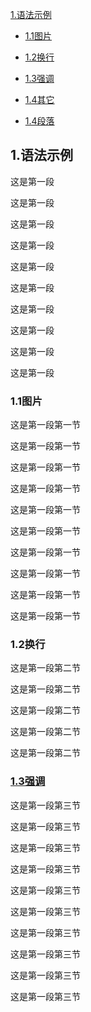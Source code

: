 <a id="目录">[1.语法示例](#1)</a>

* [1.1图片](#1.1)

* [1.2换行](#1.2)

* [1.3强调](#1.3)

* [1.4其它](file:////Users/mac/AndroidStudioProjects/DevLib/app/src/main/java/com/yxd/devlib/知识库/面试题/Java基础相关.md)

* [1.4段落](#1.5)

<h2 id="1">1.语法示例</h2>

这是第一段

这是第一段

这是第一段

这是第一段

这是第一段

这是第一段

这是第一段

这是第一段

这是第一段

这是第一段

<h3 id="1.1">1.1图片</h3>

这是第一段第一节

这是第一段第一节

这是第一段第一节

这是第一段第一节

这是第一段第一节

这是第一段第一节

这是第一段第一节

这是第一段第一节

这是第一段第一节

这是第一段第一节

<h3 id="1.2">1.2换行</h3>

这是第一段第二节

这是第一段第二节

这是第一段第二节

这是第一段第二节

这是第一段第二节

<a href="#目录"><h3 id="1.3">1.3强调</h3></a>

这是第一段第三节

这是第一段第三节

这是第一段第三节

这是第一段第三节

这是第一段第三节

这是第一段第三节

这是第一段第三节

这是第一段第三节

这是第一段第三节

<p id="1.5">这是第一段第三节</p>